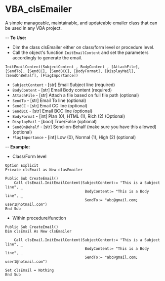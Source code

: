# VBA_clsEmailer
A simple manageable, maintainable, and updateable emailer class that can be used in any VBA project.

-- <b>To Use:</b>
- Dim the class clsEmailer either on class/form level or procedure level.
- Call the object's function <code>InitEmailContent</code> and set the parameters accordingly to generate the email.

```InitEmailContent(SubjectContent , BodyContent , [AttachFile], [SendTo], [SendCC], [SendBCC], [BodyFormat], [DisplayMail], [SendOnBehalf], [FlagImportance])```

- <code>SubjectContent</code> - [str] Email Subject line (required)
- <code>BodyContent</code> - [str] Email Body content (required)
- <code>AttachFile</code> - [str] Attach a file based on full file path (optional)
- <code>SendTo</code> - [str] Email To line (optional)
- <code>SendCC</code> - [str] Email CC line (optional)
- <code>SendBCC</code> - [str] Email BCC line (optional)
- <code>BodyFormat</code> - [int] Plan (0), HTML (1), Rich (2) (Optional)
- <code>DisplayMail</code> - [bool] True/False (optional)
- <code>SendOnBehalf</code> - [str] Send-on-Behalf (make sure you have this allowed) (optional)
- <code>FlagImportance</code> - [int] Low (0), Normal (1), High (2) (optional)

-- <b>Example:</b>
- Class/Form level

```
Option Explicit
Private clsEmail as New clasEmailer

Public Sub CreateEmail()
    Call clsEmail.InitEmailContent(SubjectContent:= "This is a Subject line", _
                                    BodyContent:= "This is a Body line", _
                                    SendTo:= "abc@gmail.com; user1@hotmail.com")
End Sub
```

- Within procedure/function

```
Public Sub CreateEmail()
Dim clsEmail As New clsEmailer

    Call clsEmail.InitEmailContent(SubjectContent:= "This is a Subject line", _
                                    BodyContent:= "This is a Body line", _
                                    SendTo:= "abc@gmail.com; user1@hotmail.com")
    
Set clsEmail = Nothing
End Sub
```

